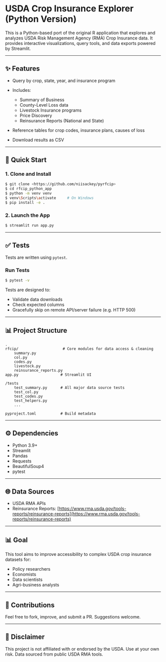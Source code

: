# USDA Crop Insurance Explorer (Python Version)

This is a Python-based port of the original R application that explores and analyzes USDA Risk Management Agency (RMA) Crop Insurance data. It provides interactive visualizations, query tools, and data exports powered by Streamlit.

---

## ✨ Features

* Query by crop, state, year, and insurance program
* Includes:

  * Summary of Business
  * County-Level Loss data
  * Livestock Insurance programs
  * Price Discovery
  * Reinsurance Reports (National and State)
* Reference tables for crop codes, insurance plans, causes of loss
* Download results as CSV

---

## 🚀 Quick Start

### 1. Clone and Install

```bash
$ git clone <https://github.com/niisackey/pyrfcip>
$ cd rfcip_python_app
$ python -m venv venv
$ venv\Scripts\activate     # On Windows
$ pip install -e .
```

### 2. Launch the App

```bash
$ streamlit run app.py
```

---

## ✅ Tests

Tests are written using `pytest`.

### Run Tests

```bash
$ pytest -v
```

Tests are designed to:

* Validate data downloads
* Check expected columns
* Gracefully skip on remote API/server failure (e.g. HTTP 500)

---

## 📊 Project Structure

```
.
rfcip/                    # Core modules for data access & cleaning
    summary.py
    col.py
    codes.py
    livestock.py
    reinsurance_reports.py
app.py                   # Streamlit UI

/tests
    test_summary.py      # All major data source tests
    test_col.py
    test_codes.py
    test_helpers.py
    ...

pyproject.toml           # Build metadata
```

---

## ⚙ Dependencies

* Python 3.9+
* Streamlit
* Pandas
* Requests
* BeautifulSoup4
* pytest

---

## 🌐 Data Sources

* USDA RMA APIs
* Reinsurance Reports: [https://www.rma.usda.gov/tools-reports/reinsurance-reports](https://www.rma.usda.gov/tools-reports/reinsurance-reports)

---

## 📊 Goal

This tool aims to improve accessibility to complex USDA crop insurance datasets for:

* Policy researchers
* Economists
* Data scientists
* Agri-business analysts

---

## 🚜 Contributions

Feel free to fork, improve, and submit a PR. Suggestions welcome.

---

## 📢 Disclaimer

This project is not affiliated with or endorsed by the USDA. Use at your own risk. Data sourced from public USDA RMA tools.

